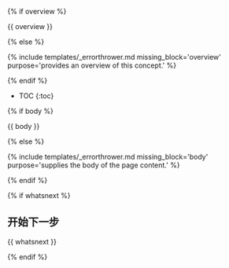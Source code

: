 {% if overview %}

{{ overview }}

{% else %}

{% include templates/_errorthrower.md missing_block='overview' purpose='provides an overview of this concept.' %}

{% endif %}

* TOC
{:toc}

{% if body %}

{{ body }}

{% else %}

{% include templates/_errorthrower.md missing_block='body' purpose='supplies the body of the page content.' %}

{% endif %}


{% if whatsnext %}

## 开始下一步

{{ whatsnext }}

{% endif %}

